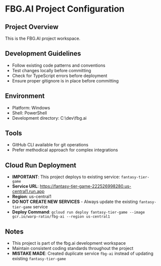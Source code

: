 # FBG.AI Project Configuration

## Project Overview
This is the FBG.AI project workspace.

## Development Guidelines
- Follow existing code patterns and conventions
- Test changes locally before committing
- Check for TypeScript errors before deployment
- Ensure proper gitignore is in place before committing

## Environment
- Platform: Windows
- Shell: PowerShell
- Development directory: C:\dev\fbg.ai

## Tools
- GitHub CLI available for git operations
- Prefer methodical approach for complex integrations

## Cloud Run Deployment
- **IMPORTANT**: This project deploys to existing service: `fantasy-tier-game`
- **Service URL**: https://fantasy-tier-game-222526998280.us-central1.run.app
- **Region**: us-central1
- **DO NOT CREATE NEW SERVICES** - Always update the existing `fantasy-tier-game` service
- **Deploy Command**: `gcloud run deploy fantasy-tier-game --image gcr.io/warp-ratio/fbg-ai --region us-central1`

## Notes
- This project is part of the fbg.ai development workspace
- Maintain consistent coding standards throughout the project
- **MISTAKE MADE**: Created duplicate service `fbg-ai` instead of updating existing `fantasy-tier-game`

